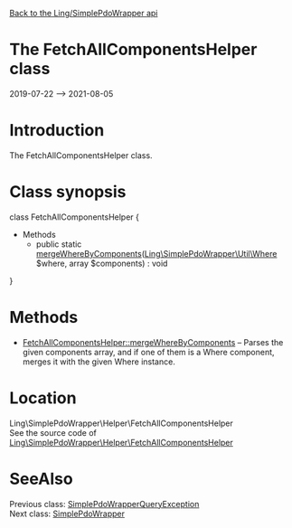 [Back to the Ling/SimplePdoWrapper api](https://github.com/lingtalfi/SimplePdoWrapper/blob/master/doc/api/Ling/SimplePdoWrapper.md)



The FetchAllComponentsHelper class
================
2019-07-22 --> 2021-08-05






Introduction
============

The FetchAllComponentsHelper class.



Class synopsis
==============


class <span class="pl-k">FetchAllComponentsHelper</span>  {

- Methods
    - public static [mergeWhereByComponents](https://github.com/lingtalfi/SimplePdoWrapper/blob/master/doc/api/Ling/SimplePdoWrapper/Helper/FetchAllComponentsHelper/mergeWhereByComponents.md)([Ling\SimplePdoWrapper\Util\Where](https://github.com/lingtalfi/SimplePdoWrapper/blob/master/doc/api/Ling/SimplePdoWrapper/Util/Where.md) $where, array $components) : void

}






Methods
==============

- [FetchAllComponentsHelper::mergeWhereByComponents](https://github.com/lingtalfi/SimplePdoWrapper/blob/master/doc/api/Ling/SimplePdoWrapper/Helper/FetchAllComponentsHelper/mergeWhereByComponents.md) &ndash; Parses the given components array, and if one of them is a Where component, merges it with the given Where instance.





Location
=============
Ling\SimplePdoWrapper\Helper\FetchAllComponentsHelper<br>
See the source code of [Ling\SimplePdoWrapper\Helper\FetchAllComponentsHelper](https://github.com/lingtalfi/SimplePdoWrapper/blob/master/Helper/FetchAllComponentsHelper.php)



SeeAlso
==============
Previous class: [SimplePdoWrapperQueryException](https://github.com/lingtalfi/SimplePdoWrapper/blob/master/doc/api/Ling/SimplePdoWrapper/Exception/SimplePdoWrapperQueryException.md)<br>Next class: [SimplePdoWrapper](https://github.com/lingtalfi/SimplePdoWrapper/blob/master/doc/api/Ling/SimplePdoWrapper/SimplePdoWrapper.md)<br>
